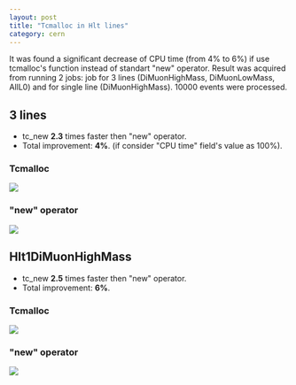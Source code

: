 ```yaml
---
layout: post
title: "Tcmalloc in Hlt lines"
category: cern
---
```


It was found a significant decrease of CPU time (from 4% to 6%) if use tcmalloc's function instead
of standart "new" operator. Result was acquired from running 2 jobs: job for 3 
lines (DiMuonHighMass, DiMuonLowMass, AllL0) and for single line (DiMuonHighMass). 
10000 events were processed.

## 3 lines

* tc_new **2.3** times faster then "new" operator.
* Total improvement:  **4%**.
  (if consider "CPU time" field's value as 100%).

### Tcmalloc

<img src="https://lh5.googleusercontent.com/-fIsMFKl186k/TyfAZDHNPCI/AAAAAAAADXA/5RqXfAFCm30/s640/Selection_017.png"/>

### "new" operator

<img src="https://lh3.googleusercontent.com/-5-NZTj5OK9U/TyfAZhUZS9I/AAAAAAAADXE/0mnCzhkVoYk/s640/Selection_018.png"/>

## Hlt1DiMuonHighMass

* tc_new **2.5** times faster then "new" operator.
* Total improvement: **6%**.

### Tcmalloc

<img src="https://lh6.googleusercontent.com/-h4IX5Z5K28M/TyfAZDnKIGI/AAAAAAAADW4/5xbfd5nrlB8/s640/Selection_014.png"/>

### "new" operator

<img src="https://lh6.googleusercontent.com/-pm1tHIwAe48/TyfAZO3eSnI/AAAAAAAADW8/QgiHtq794eo/s640/Selection_015.png"/>




